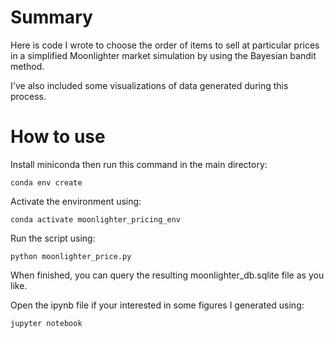 # Summary
Here is code I wrote to choose the order of items to sell at particular prices in a simplified Moonlighter market simulation by using the Bayesian bandit method.

I've also included some visualizations of data generated during this process.

# How to use
Install miniconda then run this command in the main directory:
```
conda env create
```
Activate the environment using:
```
conda activate moonlighter_pricing_env
```
Run the script using:
```
python moonlighter_price.py
```
When finished, you can query the resulting moonlighter_db.sqlite file as you like.

Open the ipynb file if your interested in some figures I generated using:

```
jupyter notebook
```
